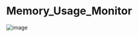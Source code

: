# Memory_Usage_Monitor

![image](https://github.com/user-attachments/assets/94c6485a-5e14-4e8d-983e-8633168c1096)
